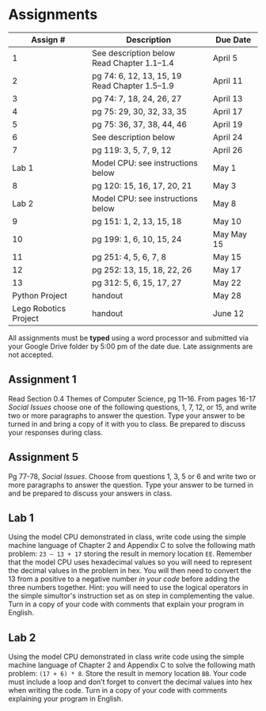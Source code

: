 # Assignments

Assign # | Description | Due Date
-------- | ----------- | --------
1 | See description below<br>Read Chapter 1.1&ndash;1.4 | April 5
2 | pg 74: 6, 12, 13, 15, 19<br>Read Chapter 1.5&ndash;1.9  | April 11
3 | pg 74: 7, 18, 24, 26, 27| April 13
4 | pg 75: 29, 30, 32, 33, 35 | April 17
5 | pg 75: 36, 37, 38, 44, 46 | April 19
6 | See description below | April 24
7 | pg 119: 3, 5, 7, 9, 12 | April 26
Lab 1 | Model CPU: see instructions below | May 1
8 | pg 120: 15, 16, 17, 20, 21 | May 3
Lab 2 | Model CPU: see instructions below | May 8
9 | pg 151: 1, 2, 13, 15, 18 | May 10
10 | pg 199: 1, 6, 10, 15, 24 | May May 15
11 | pg 251: 4, 5, 6, 7, 8 | May 15
12 | pg 252: 13, 15, 18, 22, 26 | May 17
13 | pg 312: 5, 6, 15, 17, 27 | May 22
Python Project | handout | May 28
Lego Robotics Project | handout | June 12


All assignments must be **typed** using a word processor and submitted via your Google Drive folder by 5:00 pm of the date due. Late assignments are not accepted.

## Assignment 1

Read Section 0.4 Themes of Computer Science, pg 11–16. From pages 16-17 _Social Issues_ choose one of the following questions, 1, 7, 12, or 15, and write two or more paragraphs to answer the question. Type your answer to be turned in and bring a copy of it with you to class. Be prepared to discuss your responses during class.

## Assignment 5

Pg 77-78, _Social Issues_. Choose from questions 1, 3, 5 or 6 and write two or more paragraphs to answer the question. Type your answer to be turned in and be prepared to discuss your answers in class.

## Lab 1

Using the model CPU demonstrated in class, write code using the simple machine language of Chapter 2 and Appendix C to solve the following math problem: `23 – 13 + 17` storing the result in memory location `EE`. Remember that the model CPU uses hexadecimal values so you will need to represent the decimal values in the problem in hex. You will then need to convert the 13 from a positive to a negative number _in your code_ before adding the three numbers together. Hint: you will need to use the logical operators in the simple simultor's instruction set as on step in complementing the value. Turn in a copy of your code with comments that explain your program in English.

## Lab 2

Using the model CPU demonstrated in class write code using the simple machine language of Chapter 2 and Appendix C to solve the following math problem: `(17 + 6) * 8`. Store the result in memory location `BB`. Your code must include a loop and don’t forget to convert the decimal values into hex when writing the code. Turn in a copy of your code with comments explaining your program in English.
